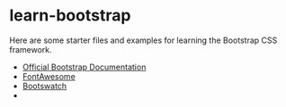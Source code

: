 learn-bootstrap
===============

Here are some starter files and examples for learning the Bootstrap CSS framework.

* [Official Bootstrap Documentation](http://getbootstrap.com)
* [FontAwesome](http://fontawesome.io/)
* [Bootswatch](http://bootswatch.com/)
* 
